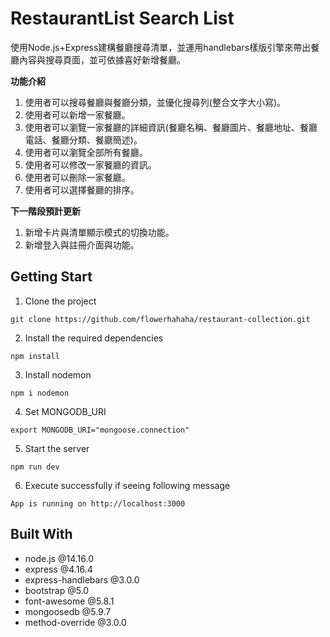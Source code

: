 # RestaurantList Search List
使用Node.js+Express建構餐廳搜尋清單，並運用handlebars樣版引擎來帶出餐廳內容與搜尋頁面，並可依據喜好新增餐廳。

**功能介紹**
1. 使用者可以搜尋餐廳與餐廳分類，並優化搜尋列(整合文字大小寫)。
2. 使用者可以新增一家餐廳。
3. 使用者可以瀏覽一家餐廳的詳細資訊(餐廳名稱、餐廳圖片、餐廳地址、餐廳電話、餐廳分類、餐廳簡述)。
4. 使用者可以瀏覽全部所有餐廳。
5. 使用者可以修改一家餐廳的資訊。
6. 使用者可以刪除一家餐廳。
7. 使用者可以選擇餐廳的排序。


**下一階段預計更新**
1. 新增卡片與清單顯示模式的切換功能。
2. 新增登入與註冊介面與功能。

## Getting Start

1.  Clone the project

```
git clone https://github.com/flowerhahaha/restaurant-collection.git
```

2.  Install the required dependencies

```
npm install
```

3.  Install nodemon

```
npm i nodemon
```

4.  Set MONGODB_URI

```
export MONGODB_URI="mongoose.connection"
```

5.  Start the server

```
npm run dev
```

6.  Execute successfully if seeing following message

```
App is running on http://localhost:3000
```

## Built With

-   node.js @14.16.0
-   express @4.16.4
-   express-handlebars @3.0.0
-   bootstrap @5.0
-   font-awesome @5.8.1
-   mongoosedb @5.9.7
-   method-override @3.0.0


